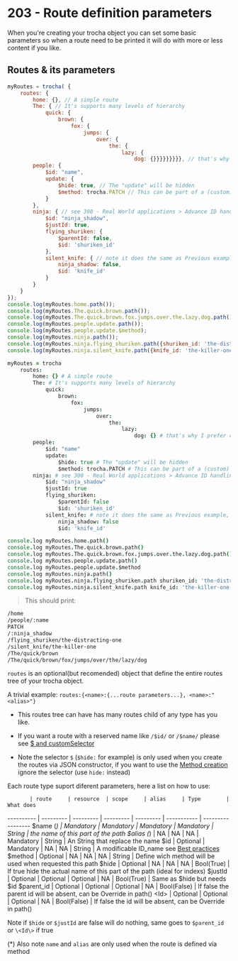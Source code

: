 # 203 - Route definition parameters
When you're creating your trocha object you can set some basic parameters so when a route need to be printed it will do with more or less content if you like.

## Routes & its parameters
```javascript
myRoutes = trocha( {
	routes: {
		home: {}, // A simple route
		The: { // It's supports many levels of hierarchy
			quick: {
				brown: {
					fox: {
						jumps: {
							over: {
								the: {
									lazy: {
										dog: {}}}}}}}}}, // that's why I prefer coffeescript ;)
		people: {
			$id: "name",
			update: {
				$hide: true, // The "update" will be hidden
				$method: trocha.PATCH // This can be part of a (custom) resource ;)
			}
		},
		ninja: { // see 300 - Real World applications > Advance ID handling
			$id: "ninja_shadow",
			$justId: true,
			flying_shuriken: {
				$parentId: false,
				$id: 'shuriken_id'
			},
			silent_knife: { // note it does the same as Previous example, but more presise
				ninja_shadow: false,
				$id: 'knife_id'
			}
		}
	}
});
console.log(myRoutes.home.path());
console.log(myRoutes.The.quick.brown.path());
console.log(myRoutes.The.quick.brown.fox.jumps.over.the.lazy.dog.path());
console.log(myRoutes.people.update.path());
console.log(myRoutes.people.update.$method);
console.log(myRoutes.ninja.path());
console.log(myRoutes.ninja.flying_shuriken.path({shuriken_id: 'the·distracting·one'}));
console.log(myRoutes.ninja.silent_knife.path({knife_id: 'the·killer·one'}));
```

```coffeescript
myRoutes = trocha
	routes:
		home: {} # A simple route
		The: # It's supports many levels of hierarchy
			quick:
				brown:
					fox:
						jumps:
							over:
								the:
									lazy:
										dog: {} # that's why I prefer coffeescript ;)
		people:
			$id: "name"
			update:
				$hide: true # The "update" will be hidden
				$method: trocha.PATCH # This can be part of a (custom) resource ;)
		ninja: # see 300 - Real World applications > Advance ID handling
			$id: "ninja_shadow"
			$justId: true
			flying_shuriken:
				$parentId: false
				$id: 'shuriken_id'
			silent_knife: # note it does the same as Previous example, but more presise
				ninja_shadow: false
				$id: 'knife_id'

console.log myRoutes.home.path()
console.log myRoutes.The.quick.brown.path()
console.log myRoutes.The.quick.brown.fox.jumps.over.the.lazy.dog.path()
console.log myRoutes.people.update.path()
console.log myRoutes.people.update.$method
console.log myRoutes.ninja.path()
console.log myRoutes.ninja.flying_shuriken.path shuriken_id: 'the·distracting·one'
console.log myRoutes.ninja.silent_knife.path knife_id: 'the·killer·one'
```
> This should print:

```bash
/home
/people/:name
PATCH
/:ninja_shadow
/flying_shuriken/the·distracting·one
/silent_knife/the·killer·one
/The/quick/brown
/The/quick/brown/fox/jumps/over/the/lazy/dog
```

`routes` is an optional(but recomended) object that define the entire routes tree of your trocha object.

A trivial example: `routes:{<name>:{...route parameters...}, <name>:"<alias>"}`

* This routes tree can have has many routes child of any type has you like.

* If you want a route with a reserved name like `/$id/` or `/$name/` please see [$ and customSelector](#$-and-customSelector)

* Note the selector `$` (`$hide:` for example) is only used when you create the routes via JSON constructor, if you want to use the [Method creation](#via-method) ignore the selector (use `hide:` instead)

Each route type suport diferent parameters, here a list on how to use:

           | route     | resource  | scope     | alias     | Type        | What does
---------- | --------- | --------- | --------- | --------- | ----------- | -----------------
$name (*)  | Mandatory | Mandatory | Mandatory | Mandatory | String      | the name of this part of the path
$alias (*) | NA        | NA        | NA        | Mandatory | String      | An String that replace the name
$id        | Optional  | Mandatory | NA        | NA        | String      | A modificable ID_name see [Best practices](#301-best-practices)
$method    | Optional  | NA        | NA        | NA        | String      | Define wich method will be used when requested this path
$hide      | Optional  | NA        | NA        | NA        | Bool(True)  | If true hide the actual name of this part of the path (ideal for indexs)
$justId    | Optional  | Optional  | Optional  | NA        | Bool(True)  | Same as $hide but needs $id
$parent_id | Optional  | Optional  | Optional  | NA        | Bool(False) | If false the parent id will be absent, can be Override in path()
\<Id\>     | Optional  | Optional  | Optional  | NA        | Bool(False) | If false the id will be absent, can be Override in path()

Note if `$hide` or `$justId` are false will do nothing, same goes to `$parent_id` or `\<Id\>` if true

(\*) Also note `name` and `alias` are only used when the route is defined vía method
